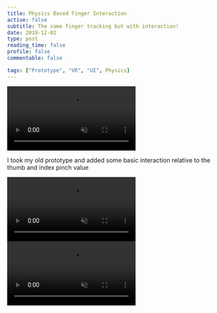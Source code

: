 ```yaml
---
title: Physics Based Finger Interaction
active: false
subtitle: The same finger tracking but with interaction!
date: 2019-12-02
type: post
reading_time: false
profile: false
commentable: false

tags: ["Prototype", "VR", "UI", Physics]
---
```


<div class="video_thing">
    <video muted autoplay="" name="media" loop=""><source src="https://thumbs.gfycat.com/NiftyDemandingDromaeosaur-mobile.mp4" type="video/mp4"></video>
</div>

I took my old prototype and added some basic interaction relative to the thumb and index pinch value

<!--more-->

<div class="video_thing">
    <video muted autoplay="" name="media" loop=""><source src="https://thumbs.gfycat.com/ThisShadowyKiskadee-mobile.mp4" type="video/mp4"></video>
</div>

<div class="video_thing">
    <video muted autoplay="" name="media" loop=""><source src="https://thumbs.gfycat.com/ForkedVigorousDolphin-mobile.mp4" type="video/mp4"></video>
</div>
